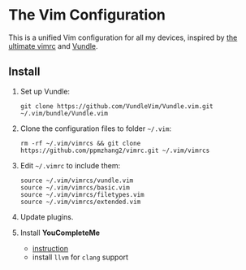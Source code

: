 # The Vim Configuration

This is a unified Vim configuration for all my devices, inspired by [the ultimate vimrc](https://github.com/amix/vimrc) and [Vundle](https://github.com/VundleVim/Vundle.vim).

## Install

1. Set up Vundle:

   `git clone https://github.com/VundleVim/Vundle.vim.git ~/.vim/bundle/Vundle.vim`

2. Clone the configuration files to folder `~/.vim`:

   `rm -rf ~/.vim/vimrcs && git clone https://github.com/ppmzhang2/vimrc.git ~/.vim/vimrcs`

3. Edit `~/.vimrc` to include them:

    ```vim
    source ~/.vim/vimrcs/vundle.vim
    source ~/.vim/vimrcs/basic.vim
    source ~/.vim/vimrcs/filetypes.vim
    source ~/.vim/vimrcs/extended.vim
    ```

4. Update plugins.
5. Install **YouCompleteMe**
   - [instruction](https://github.com/ycm-core/YouCompleteMe#installation)
   - install `llvm` for `clang` support
